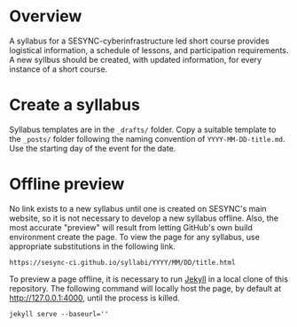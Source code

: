 # Overview

A syllabus for a SESYNC-cyberinfrastructure led short course provides logistical information, a schedule of lessons, and participation requirements. A new syllbus should be created, with updated information, for every instance of a short course.

# Create a syllabus

Syllabus templates are in the `_drafts/` folder. Copy a suitable template to the `_posts/` folder following the naming convention of `YYYY-MM-DD-title.md`. Use the starting day of the event for the date.

# Offline preview

No link exists to a new syllabus until one is created on SESYNC's main website, so it is not necessary to develop a new syllabus offline. Also, the most accurate "preview" will result from letting GitHub's own build environment create the page. To view the page for any syllabus, use appropriate substitutions in the following link.

    https://sesync-ci.github.io/syllabi/YYYY/MM/DD/title.html

To preview a page offline, it is necessary to run [Jekyll](https://jekyllrb.com) in a local clone of this repository. The following command will locally host the page, by default at http://127.0.0.1:4000, until the process is killed.

    jekyll serve --baseurl=''

